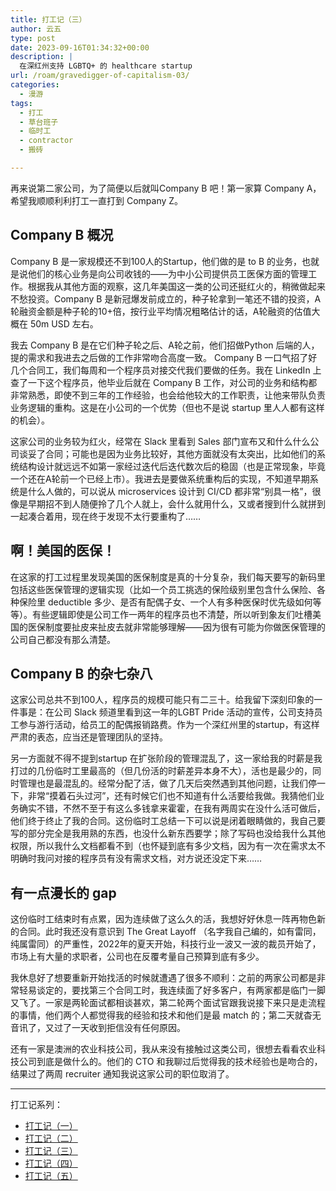 ```yaml
---
title: 打工记（三）
author: 云五
type: post
date: 2023-09-16T01:34:32+00:00
description: |
  在深红州支持 LGBTQ+ 的 healthcare startup
url: /roam/gravedigger-of-capitalism-03/
categories:
  - 漫游
tags:
  - 打工
  - 草台班子
  - 临时工
  - contractor
  - 搬砖

---
```


再来说第二家公司，为了简便以后就叫Company B 吧！第一家算 Company A，希望我顺顺利利打工一直打到 Company Z。

## Company B 概况

Company B 是一家规模还不到100人的Startup，他们做的是 to B 的业务，也就是说他们的核心业务是向公司收钱的——为中小公司提供员工医保方面的管理工作。根据我从其他方面的观察，这几年美国这一类的公司还挺红火的，稍微做起来不愁投资。Company B 是新冠爆发前成立的，种子轮拿到一笔还不错的投资，A轮融资金额是种子轮的10+倍，按行业平均情况粗略估计的话，A轮融资的估值大概在 50m USD 左右。

我去 Company B 是在它们种子轮之后、A轮之前，他们招做Python 后端的人，提的需求和我进去之后做的工作非常吻合高度一致。 Company B 一口气招了好几个合同工，我们每周和一个程序员对接交代我们要做的任务。我在 LinkedIn 上查了一下这个程序员，他毕业后就在 Company B 工作，对公司的业务和结构都非常熟悉，即使不到三年的工作经验，也会给他较大的工作职责，让他来带队负责业务逻辑的重构。这是在小公司的一个优势（但也不是说 startup 里人人都有这样的机会）。

这家公司的业务较为红火，经常在 Slack 里看到 Sales 部门宣布又和什么什么公司谈妥了合同；可能也是因为业务比较好，其他方面就没有太突出，比如他们的系统结构设计就远远不如第一家经过迭代后迭代数次后的稳固（也是正常现象，毕竟一个还在A轮前一个已经上市）。我进去是要做系统重构后的实现，不知道早期系统是什么人做的，可以说从 microservices 设计到 CI/CD 都非常“别具一格”，很像是早期招不到人随便拎了几个人就上，会什么就用什么，又或者搜到什么就拼到一起凑合着用，现在终于发现不太行要重构了……

## 啊！美国的医保！

在这家的打工过程里发现美国的医保制度是真的十分复杂，我们每天要写的新码里包括这些医保管理的逻辑实现（比如一个员工挑选的保险级别里包含什么保险、各种保险里 deductible 多少、是否有配偶子女、一个人有多种医保时优先级如何等等）。有些逻辑即使是公司工作一两年的程序员也不清楚，所以听到象友们吐槽美国的医保制度要扯皮来扯皮去就非常能够理解——因为很有可能为你做医保管理的公司自己都没有那么清楚。

## Company B 的杂七杂八

这家公司总共不到100人，程序员的规模可能只有二三十。给我留下深刻印象的一件事是：在公司 Slack 频道里看到这一年的LGBT Pride 活动的宣传，公司支持员工参与游行活动，给员工的配偶报销路费。作为一个深红州里的startup，有这样严肃的表态，应当还是管理团队的坚持。

另一方面就不得不提到startup 在扩张阶段的管理混乱了，这一家给我的时薪是我打过的几份临时工里最高的（但几份活的时薪差异本身不大），活也是最少的，同时管理也是最混乱的。经常分配了活，做了几天后突然遇到其他问题，让我们停一下，非常“摸着石头过河”，还有时候它们也不知道有什么活要给我做。我猜他们业务确实不错，不然不至于有这么多钱拿来霍霍，在我有两周实在没什么活可做后，他们终于终止了我的合同。这份临时工总结一下可以说是闭着眼睛做的，我自己要写的部分完全是我用熟的东西，也没什么新东西要学；除了写码也没给我什么其他权限，所以我什么文档都看不到（也怀疑到底有多少文档，因为有一次在需求太不明确时我问对接的程序员有没有需求文档，对方说还没定下来……

## 有一点漫长的 gap

这份临时工结束时有点累，因为连续做了这么久的活，我想好好休息一阵再物色新的合同。此时我还没有意识到 The Great Layoff （名字我自己编的，如有雷同，纯属雷同）的严重性，2022年的夏天开始，科技行业一波又一波的裁员开始了，市场上有大量的求职者，公司也在反覆考量自己预算到底有多少。

我休息好了想要重新开始找活的时候就遭遇了很多不顺利：之前的两家公司都是非常轻易谈定的，要找第三个合同工时，我连续面了好多客户，有两家都是临门一脚又飞了。一家是两轮面试都相谈甚欢，第二轮两个面试官跟我说接下来只是走流程的事情，他们两个人都觉得我的经验和技术和他们是最 match 的；第二天就杳无音讯了，又过了一天收到拒信没有任何原因。

还有一家是澳洲的农业科技公司，我从来没有接触过这类公司，很想去看看农业科技公司到底是做什么的。他们的 CTO 和我聊过后觉得我的技术经验也是吻合的，结果过了两周 recruiter 通知我说这家公司的职位取消了。


----

打工记系列：
- [打工记（一）](/roam/gravedigger-of-capitalism-01/)
- [打工记（二）](/roam/gravedigger-of-capitalism-02/)
- [打工记（三）](/roam/gravedigger-of-capitalism-03/)
- [打工记（四）](/roam/gravedigger-of-capitalism-04/)
- [打工记（五）](/roam/gravedigger-of-capitalism-05/)




